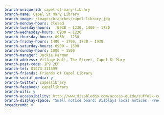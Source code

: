 ```yaml
---
branch-unique-id: capel-st-mary-library
branch-name: Capel St Mary Library
branch-image: /images/branches/capel-library.jpg
branch-monday-hours: Closed
branch-tuesday-hours:	0930 – 1230, 1400 – 1730
branch-wednesday-hours: 0930 – 1230
branch-thursday-hours: 0930 – 1230
branch-friday-hours: 1400 – 1700, 1730 – 1930
branch-saturday-hours: 0900 – 1500
branch-sunday-hours: 1000 – 1500
branch-manager: Jackie Harman
branch-address: Village Hall, The Street, Capel St Mary
branch-post-code: IP9 2EP
branch-tel: 01473 311699
branch-friends: Friends of Capel Library
branch-social-media: y
branch-twitter: capellibrary
branch-facebook: capellibrary
branch-wifi: y
branch-accessibility: http://www.disabledgo.com/access-guide/suffolk-county-council/capel-st-mary-library-2
branch-display-space: "Small notice board: Displays local notices. Free to display notices."
breadcrumb: y
---
```

